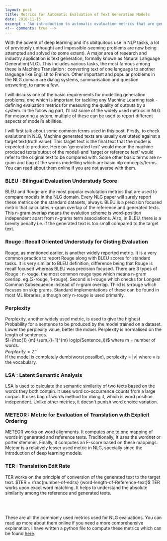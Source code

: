 ```yaml
---
layout: post
title: Metrics for Automatic Evaluation of Text Generation Models
date: 2018-11-15
excerpt : "An introduction to automatic evaluation metrics that are generally used in Natural Language Generation to meausure model quality."
<!-- comments: true -->
---
```


With the advent of deep learning and it's ubitquitous use in NLP tasks, a lot of previously unthought and impossible-seeming problems are now being attempted and solved (to some extent). A major area of research and industry application is text generation, formally known as Natural Language Generation(NLG). This includes various tasks, the most famous among these is Machine Translation : converting text of one language to another language like English to French. Other important and popular problems in the NLG domain are dialog systems, summarisation and question answering, to name a few.

I will discuss one of the basic requirements for modelling generation problems, one which is important for tackling any Machine Learning task - defining evaluation metrics for measuring the quality of outputs by a system. In the following part, I'll list some of the widely used metrics in NLG. For measuring a sytem, multiple of these can be used to report different aspects of model's abilities.

I will first talk about some common terms used in this post. Firstly, to check evalutions in NLG, Machine generated texts are usually evalutated against a target text(truth value). This target text is the final text that the model is expected to produce. Here on 'generated text' would mean the machine produced texts(output of the model) and 'target or reference text' would refer to the original text to be compared with. Some other basic terms are n-gram and bag of the words modelling which are basic nlp concepts/terms. You can read about them online if you are not averse with them.

### BLEU : Bilingual Evaluation Understudy Score 
BLEU and Rouge are the most popular evalutation metrics that are used to compare models in the NLG domain. Every NLG paper will surely report these metrics on the standard datasets, always. BLEU is a precision focused metric that calculates n-gram overlap of the reference and generated texts. This n-gram overlap means the evalution scheme is word-position independent apart from n-grams term associations. Also, in BLEU, there is a brevity penalty i.e. if the generated text is too small compared to the target text.

### Rouge : Recall Oriented Understudy for Gisting Evaluation
Rouge, as mentioned earlier, is another widely reported metric. It is a very common practice to report Rouge along with BLEU scores for standard tasks. It is very similar to BLEU definition, difference being that Rouge is recall focused whereas BLEU was precision focused. There are 3 types of Rouge : n-rouge, the most common rouge type which means n-gram overlap. eg.(2-rouge, 1-rouge). Second is l-rouge which checks for Longest Common Subsequence instead of n-gram overlap. Third is s-rouge which focuses on skip grams. Standard implementations of these can be found in most ML libraries, although only n-rouge is used primarily.

### Perplexity
Perplexity, another widely used metric, is used to give the highest Probability for a sentence to be produced by the model trained on a dataset. Lower the perplexity value, better the mdoel. Perplexity is normalised on the length of sentences.<br>
$l=\frac{1} {m} \sum_{i=1}^{m} log(p(Sentence_i))$ where m = number of words.<br>
$Perplexity = 2^{-l}$ <br>
If the model is completely dumb(worst possilbe), perplexity = |v| where v is the vocabulary.

### LSA : Latent Semantic Analysis
LSA is used to calculate the semantic similarity of two texts based on the words they both contain. It uses word co-occurrence counts from a large corpus. It uses bag of words method for doing it, which is word position independent. Unlike other metrics, it doesn't punish word choice variation.

### METEOR : Metric for Evaluation of Translation with Explicit Ordering
METEOR works on word alignments. It computes one to one mapping of words in generated and reference texts. Traditionally, It uses the wordnet or porter stemmer. Finally, it computes an F-score based on these mappings. Meteor is a relatively lesser used metric in NLG, specially since the introduction of deep learning models.

### TER : Translation Edit Rate 
TER works on the principle of conversion of the generated text to the target text. 
$TER = \frac{number-of-edits} {word-length-of-Reference-text}$
TER works upon exact word matching. It helps to understand the absolute similarity among the reference and generated texts.

<br>
<br>

These are all the commonly used metrics used for NLG evaluations. You can read up more about them online if you need a more comprehensive explanation. I have written a python file to compute these metrics which can be found <a href="https://github.com/divishdayal/divishdayal.github.io/blob/master/assests/codes/evaluation_metrics.py">here</a>.